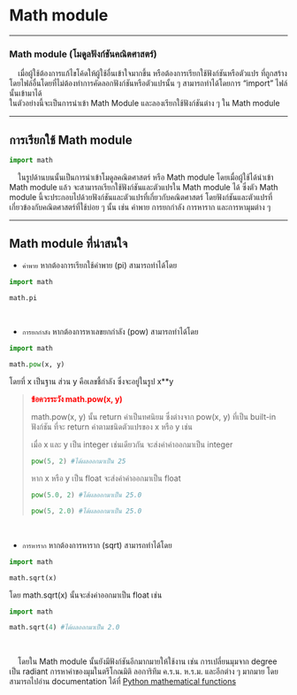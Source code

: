 # Math module

---

### Math module (โมดูลฟังก์ชันคณิตศาสตร์)
&nbsp;&nbsp;&nbsp;&nbsp;เมื่อผู้ใช้ต้องการแก้ไขโค้ดให้ผู้ใช้อื่นเข้าใจมากขึ้น หรือต้องการเรียกใช้ฟังก์ชันหรือตัวแปร ที่ถูกสร้างโดยไฟล์อื่นโดยที่ไม่ต้องทำการคัดลอกฟังก์ชันหรือตัวแปรนั้น ๆ สามารถทำได้โดยการ “import” ไฟล์นั้นเข้ามาได้<br>
ในตัวอย่างนี้จะเป็นการนำเข้า Math Module และลองเรียกใช้ฟังก์ชันต่าง ๆ ใน Math module

---

## การเรียกใช้ Math module

```python
import math
```

&nbsp;&nbsp;&nbsp;&nbsp;ในรูปด้านบนนั้นเป็นการนำเข้าโมดูลคณิตศาสตร์ หรือ Math module โดยเมื่อผู้ใช้ได้นำเข้า Math module แล้ว จะสามารถเรียกใช้ฟังก์ชันและตัวแปรใน Math module ได้
ซึ่งตัว Math module นี้จะประกอบไปด้วยฟังก์ชันและตัวแปรที่เกี่ยวกับคณิตศาสตร์ โดยฟังก์ชันและตัวแปรที่เกี่ยวข้องกับคณิตศาสตร์ที่ใช้บ่อย ๆ นั้น เช่น ค่าพาย การยกกำลัง การหาราก และการหามุมต่าง ๆ

---

## Math module ที่น่าสนใจ

- ```ค่าพาย``` หากต้องการเรียกใช้ค่าพาย (pi) สามารถทำได้โดย

```python
import math

math.pi
```

<br>

- ```การยกกำลัง``` หากต้องการหาเลขยกกำลัง (pow) สามารถทำได้โดย

```python
import math

math.pow(x, y)
```
โดยที่ x เป็นฐาน ส่วน y คือเลขชี้กำลัง ซึ่งจะอยู่ในรูป x**y

> <span style="color: red"><strong>ข้อควรระวัง math.pow(x, y)</strong></span>
> 
> math.pow(x, y) นั้น return ค่าเป็นทศนิยม ซึ่งต่างจาก pow(x, y) ที่เป็น built-in ฟังก์ชัน ที่จะ return ค่าตามชนิดตัวแปรของ x หรือ y เช่น
>
> เมื่อ x และ y เป็น integer เช่นเดียวกัน จะส่งค่าค่าออกมาเป็น integer
> 
> ```python
> pow(5, 2) #ได้ผลออกมาเป็น 25
> ```
> 
> หาก x หรือ y เป็น float จะส่งค่าค่าออกมาเป็น float
> 
> ```python
> pow(5.0, 2) #ได้ผลออกมาเป็น 25.0
> 
> pow(5, 2.0) #ได้ผลออกมาเป็น 25.0
> ```

<br>

- ```การหาราก``` หากต้องการหาราก (sqrt) สามารถทำได้โดย

```python
import math

math.sqrt(x)
```

โดย math.sqrt(x) นั้นจะส่งค่าออกมาเป็น float เช่น

```python
import math

math.sqrt(4) #ได้ผลออกมาเป็น 2.0
```

<br>

&nbsp;&nbsp;&nbsp;&nbsp;โดยใน Math module นั้นยังมีฟังก์ชันอีกมากมายให้ใช้งาน เช่น การเปลี่ยนมุมจาก degree เป็น radiant การหาค่าของมุมในตรีโกณมิติ ลอการิทึม ค.ร.น. ห.ร.ม. และอีกต่าง ๆ มากมาย โดยสามารถไปอ่าน documentation ได้ที่ [Python mathematical functions](https://www.w3schools.com/python/module_math.asp)  


